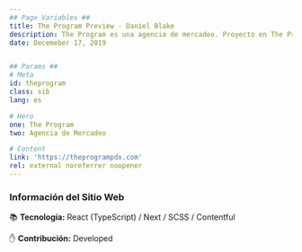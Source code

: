 ```yaml
---
## Page Variables ##
title: The Program Preview - Daniel Blake
description: The Program es una agencia de mercadeo. Proyecto en The Program.
date: Decemeber 17, 2019


## Params ##
# Meta
id: theprogram
class: sib
lang: es

# Hero
one: The Program
two: Agencia de Mercadeo

# Content
link: 'https://theprogrampdx.com'
rel: external noreferrer noopener
---
```


### Información del Sitio Web

📚 <b>Tecnología:</b>  React (TypeScript) / Next / SCSS / Contentful

✋ <b>Contribución:</b> Developed
